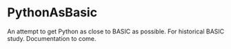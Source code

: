 # PythonAsBasic
An attempt to get Python as close to BASIC as possible. For historical BASIC study. Documentation to come.
